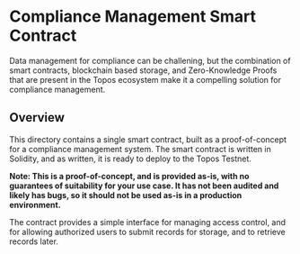 # Compliance Management Smart Contract

Data management for compliance can be challening, but the combination of smart contracts, blockchain based storage, and Zero-Knowledge Proofs that are present in the Topos ecosystem make it a compelling solution for compliance management.

## Overview

This directory contains a single smart contract, built as a proof-of-concept for a compliance management system. The smart contract is written in Solidity, and as written, it is ready to deploy to the Topos Testnet.

**Note: This is a proof-of-concept, and is provided as-is, with no guarantees of suitability for your use case. It has not been audited and likely has bugs, so it should not be used as-is in a production environment.**

The contract provides a simple interface for managing access control, and for allowing authorized users to submit records for storage, and to retrieve records later.